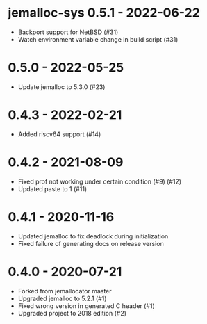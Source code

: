 # jemalloc-sys 0.5.1 - 2022-06-22

- Backport support for NetBSD (#31)
- Watch environment variable change in build script (#31)

# 0.5.0 - 2022-05-25

- Update jemalloc to 5.3.0 (#23)

# 0.4.3 - 2022-02-21

- Added riscv64 support (#14)

# 0.4.2 - 2021-08-09

- Fixed prof not working under certain condition (#9) (#12)
- Updated paste to 1 (#11)

# 0.4.1 - 2020-11-16

- Updated jemalloc to fix deadlock during initialization
- Fixed failure of generating docs on release version

# 0.4.0 - 2020-07-21

- Forked from jemallocator master
- Upgraded jemalloc to 5.2.1 (#1)
- Fixed wrong version in generated C header (#1)
- Upgraded project to 2018 edition (#2)
